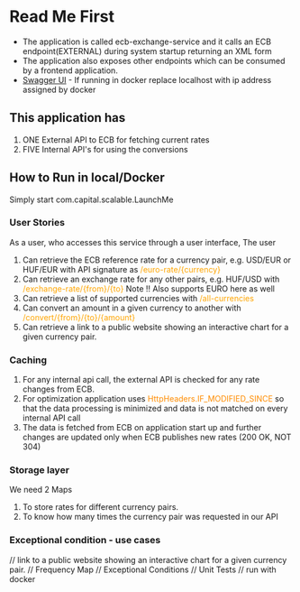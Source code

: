 # Read Me First
* The application is called ecb-exchange-service and it calls an ECB endpoint(EXTERNAL) during system startup returning an XML form
* The application also exposes other endpoints which can be consumed by a frontend application. 
* [Swagger UI](http://localhost:9000/swagger-ui.html) - If running in docker replace localhost with ip address assigned by docker

## This application has 
1) ONE External API to ECB for fetching current rates
2) FIVE Internal API's for using the conversions

## How to Run in local/Docker
Simply start com.capital.scalable.LaunchMe

### User Stories
As a user, who accesses this service through a user interface, The user

1. Can retrieve the ECB reference rate for a currency pair, e.g. USD/EUR or HUF/EUR with API signature as <font color="orange">/euro-rate/{currency}</font>
2. Can retrieve an exchange rate for any other pairs, e.g. HUF/USD with <font color="orange">/exchange-rate/{from}/{to}</font> Note !! Also supports EURO here as well
3. Can retrieve a list of supported currencies with <font color="orange">/all-currencies</font>
4. Can convert an amount in a given currency to another with <font color="orange">/convert/{from}/{to}/{amount}</font>
5. Can retrieve a link to a public website showing an interactive chart for a given currency pair.

### Caching
1.  For any internal api call, the external API is checked for any rate changes from ECB. 
2.  For optimization application uses <font color="darkorange">HttpHeaders.IF_MODIFIED_SINCE</font> so that the data processing is minimized and data is not matched on every internal API call
3.  The data is fetched from ECB on application start up and further changes are updated only when ECB publishes new rates (200 OK, NOT 304)

### Storage layer
We need 2 Maps
1) To store rates for different currency pairs.
2) To know how many times the currency pair was requested in our API

### Exceptional condition - use cases


// link to a public website showing an interactive chart for a given currency pair.
// Frequency Map
// Exceptional Conditions
// Unit Tests
// run with docker
